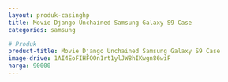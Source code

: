 ```yaml
---
layout: produk-casinghp
title: Movie Django Unchained Samsung Galaxy S9 Case
categories: samsung

# Produk
product-title: Movie Django Unchained Samsung Galaxy S9 Case
image-drive: 1AI4EoFIHFOOn1rt1ylJW8hIKwgn86wiF
harga: 90000
---
```

